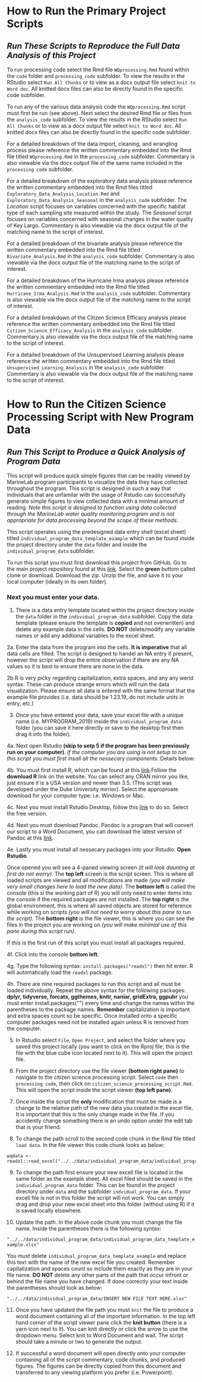 # How to Run the Primary Project Scripts
## _Run These Scripts to Reproduce the Full Data Analysis of this Project_

To run processing code select the Rmd file ```WQprocessing.Rmd``` found within the ```code``` folder and ```processing_code``` subfolder. To view the results in the RStudio select ```Run All Chunks``` or to view as a docx output file select ```knit to Word doc```. All knitted docx files can also be directly found in the specific code subfolder. 

To run any of the various data analysis code the ```WQprocessing.Rmd``` script must first be run (see above). Next select the desired Rmd file or files from the ```analysis_code``` subfolder. To view the results in the RStudio select ```Run All Chunks``` or to view as a docx output file select ```knit to Word doc```. All knitted docx files can also be directly found in the specific code subfolder. 

For a detailed breakdown of the data import, cleaning, and wrangling process please reference the written commentary embedded into the Rmd file titled ```WQprocessing.Rmd``` in the ```processing_code``` subfolder. Commentary is also viewable via the docx output file of the same name included in the ```processing code``` subfolder.

For a detailed breakdown of the exploratory data analysis please reference the written commentary embedded into the Rmd files titled ```Exploratory_Data_Analysis_Location.Rmd``` and ```Exploratory_Data_Analysis_Seasonal``` in the ```analysis_code``` subfolder. The _Location_ script focuses on variables concerned with the specific habitat type of each sampling site measured within the study. The _Seasonal_ script focuses on variables concerned with seasonal changes in the water quality of Key Largo. Commentary is also viewable via the docx output file of the matching name to the script of interest. 

For a detailed breakdown of the bivariate analysis please reference the written commentary embedded into the Rmd file titled ```Bivariate_Analysis.Rmd``` in the ```analysis_code``` subfolder. Commentary is also viewable via the docx output file of the matching name to the script of interest.

For a detailed breakdown of the Hurricane Irma analysis please reference the written commentary embedded into the Rmd file titled ```Hurricane_Irma_Analysis.Rmd``` in the ```analysis_code``` subfolder. Commentary is also viewable via the docx output file of the matching name to the script of interest.

For a detailed breakdown of the Citizen Science Efficacy analysis please reference the written commentary embedded into the Rmd file titled ```Citizen_Science_Efficacy_Analysis``` in the ```analysis_code``` subfolder. Commentary is also viewable via the docx output file of the matching name to the script of interest.

For a detailed breakdown of the Unsupervised Learning analysis please reference the written commentary embedded into the Rmd file titled ```Unsupervised_Learning_Analysis``` in the ```analysis_code``` subfolder. Commentary is also viewable via the docx output file of the matching name to the script of interest.

# How to Run the Citizen Science Processing Script with New Program Data
## _Run This Script to Produce a Quick Analysis of Program Data_ 

This script will produce quick simple figures that can be readily viewed by MarineLab program participants to visualize the data they have collected throughout the program. This script is designed in such a way that individuals that are unfamilar with the usage of Rstudio can successfully generate simple figures to view collected data with a minimal amount of reading. _Note this script is designed to function using data collected through the MarineLab water quality monitoring program and is not appropriate for data processing beyond the scope of these methods._

This script operates using the predesigned data entry shell (excel sheet) titled ```individual_program_data_template_example``` which can be found inside the project directory under the ```data``` folder and inside the ```individual_program_data``` subfolder. 

To run this script you must first download this project from GitHub. Go to the main project repository found at this [link](https://github.com/epid8060fall2019/William-Norfolk-Project). Select the **green** buttom called clone or download. Download the zip. Unzip the file, and save it to your local computer (ideally in its own folder).

### Next you must enter your data.

1. There is a data entry template located within the project directory inside the ```data``` folder in the ```individual_program_data``` subfolder. Copy the data template (please ensure the template is **copied** and not overwritten) and delete any example data in the cells. **DO NOT** delete/modify any variable names or add any addtional variables to the excel sheet. 

2a. Enter the data from the program into the cells. **It is imperative** that all data cells are filled. The script is designed to handel an NA entry if present, however the script will drop the entire observation if there are any NA values so it is best to ensure there are none in the data.

2b.R is very picky regarding capitalization, extra spaces, and any any werid syntax. These can produce strange errors which will ruin the data visualization. Please ensure all data is entered with the same format that the example file provides (i.e. data should be 1.23.19, do not include units in entry, etc.)
  
3. Once you have entered your data, save your excel file with a unique name (i.e. MYPROGRAM_2019) inside the ```individual_program_data``` folder (you can save it here directly or save to the desktop first then drag it into the folder). 

4a. Next open Rstudio **(skip to setp 5 if the program has been previously run on your computer)**.
_If the computer you are using is not setup to run this script you must first insall all the nessecary components._ Details below:

4b. You must first install R, which can be found at this [link](https://www.r-project.org/).Follow the **download R** link on the website. You can select any CRAN mirror you like, just ensure it is a USA version and newer than 3.5. (This script was developed under the Duke University mirrior). Select the approproate download for your computer type: i.e. Windows or Mac.

4c. Next you must install Rstudio Desktop, follow this [link](https://rstudio.com/products/rstudio/download/) to do so. Select the free version.

4d. Next you must download Pandoc. Pandoc is a program that will convert our script to a Word Document, you can download the latest version of Pandoc at this [link](https://pandoc.org/installing.html).

4e. Lastly you must install all nessecary packages into your Rstudio. **Open Rstudio**.

Once opened you will see a 4-paned viewing screen _(it will look daunting at first do not worry)_. The **top left** screen is the script screen. This is where all loaded scripts are viewed and all modifications are made _(you will make very small changes here to load the new data)_. The **bottom left** is called the console (this si the working part of R) you will only need to enter items into the console if the required packages are not installed. The **top right** is the global environment, this is where all saved objects are stored for reference while working on scripts _(you will not need to worry about this pane to run the script)_. The **bottom right** is the file viewer, this is where you can see the files in the project you are working on _(you will make minimial use of this pane during this script run)_.

If this is the first run of this script you must install all packages required.

4f. Click into the console **bottom left**.

4g. Type the following syntax: ```install.packages("readxl")``` then hit enter. R will automatically load the ```readxl``` package. 

4h. There are nine required packages to run this script and all must be loaded individually. Repeat the above syntax for the following packages: **dplyr, tidyverse, forcats, ggthemes, knitr, naniar, gridExtra, ggpubr** you must enter install.packages("") every time and change the names within the parentheses to the package names. **Remember** capitalization is important and extra spaces count so be specific. Once installed onto a specific computer packages need not be installed again unless R is removed from the computer. 
  
5. In Rstudio select ```File```, ```Open Project```, and select the folder where you saved this project locally (you want to click on the Rproj file, this is the file with the blue cube icon located next to it). This will open the project file.

6. From the project directory use the file viewer **(bottom right pane)** to navigate to the citizen science processing script. Select ```code``` then ```processing code```, then click on ```citizen_science_processing_script.Rmd```. This will open the script inside the script viewer **(top left pane)**.

7. Once inside the script the **only** modification that must be made is a change to the relative path of the new data you created in the excel file. It is important that this is the only change made in the file. If you accidently change something there is an undo option under the edit tab that is your friend. 

8. To change the path scroll to the second code chunk in the Rmd file titled ```load data```. In the file viewer this code chunk looks as below: 

```{r load data}
wqdata <- readxl::read_excel("../../data/individual_program_data/individual_program_data_template_example.xlsx")

```

9. To change the path first ensure your new excell file is located in the same folder as the example sheet. All excel filed should be saved in the ```individual_program_data``` folder. This can be found in the project directory under ```data``` and the subfolder ```indvidual_program_data```. If your excell file is not in this folder the script will not work. You can simply drag and drop your new excel sheet into this folder (without using R) if it is saved locally elsewhere.

10. Update the path. In the above code chunk you must change the file name. Inside the parentheses there is the following syntax:

```"../../data/individual_program_data/individual_program_data_template_example.xlsx"```

You must delete ```individual_program_data_template_example``` and replace this text with the name of the new excel file you created. Remember capitalization and spaces count so include them exactly as they are in your file name. **DO NOT** delete any other parts of the path that occur infront or behind the file name you have changed. If done correctly your text inside the parentheses should look as below:

```"../../data/individual_program_data/INSERT NEW FILE TEXT HERE.xlsx"```

11. Once you have updated the file path you must ```knit``` the file to produce a word document containing all of the important information. In the top left hand corner of the script viewer pane click the **knit button** (there is a yarn icon next to it). You can knit directly or click the arrow to use the dropdown menu. Select knit to Word Document and wait. The script should take a minute or two to generate the output. 

12. If successful a word document will open directly onto your computer containing all of the script commentary, code chunks, and produced figures. The figures can be directly copied from this document and transferred to any viewing platform you prefer (i.e. Powerpoint). 






